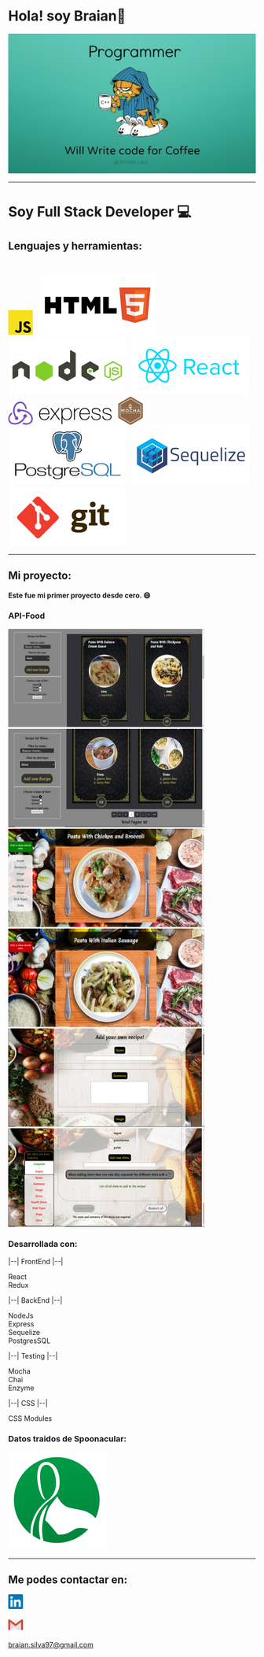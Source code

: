 # Hola! soy Braian👋 

<p align="center">
  <img src="./img/banner.jpg" />
</p>
<hr>

<!--
**braian-97/braian-97** is a ✨ _special_ ✨ repository because its `README.md` (this file) appears on your GitHub profile.

Here are some ideas to get you started:

- 🔭 I’m currently working on ...
- 🌱 I’m currently learning ...
- 👯 I’m looking to collaborate on ...
- 🤔 I’m looking for help with ...
- 💬 Ask me about ...
- 📫 How to reach me: ...
- 😄 Pronouns: ...
- ⚡ Fun fact: ...
-->
# Soy Full Stack Developer 💻

## Lenguajes y herramientas: 
<br>
<p float="left">


[<img src="./logo/javascript.svg" width="50" heigth="50"/>](https://developer.mozilla.org/en-US/docs/Web/JavaScript)&nbsp;&nbsp;&nbsp;[<img src="./logo/html.svg" />](https://www.w3.org/html)&nbsp;&nbsp;&nbsp;[<img src="./logo/nodejs.svg" />](https://nodejs.org)&nbsp;&nbsp;&nbsp;[<img src="./logo/react.svg" />](https://reactjs.org)&nbsp;&nbsp;&nbsp;[<img src="./logo/redux.svg" width="50" heigth="50"/>](https://es.redux.js.org)&nbsp;&nbsp;&nbsp;[<img src="./logo/expressjs.svg" width="150" heigth="150"/>](https://expressjs.com)&nbsp;&nbsp;&nbsp;[<img src="./logo/mocha.svg" width="50" heigth="50"/>](https://mochajs.org)&nbsp;&nbsp;&nbsp;[<img src="./logo/postgresSQL.svg" />](https://www.postgresql.org)&nbsp;&nbsp;&nbsp;[<img src="./logo/sequelize.svg" />](https://sequelize.org)&nbsp;&nbsp;&nbsp;[<img src="./logo/git.svg" />](https://git-scm.com)

</p>

<hr>

## Mi proyecto:

#### Este fue mi primer proyecto desde cero. 😄

### API-Food

<p float="left">
<img src="./api-food-images/img_1.jpg" width="400" height="200" >
<img src="./api-food-images/img_2.jpg" width="400" height="200" >
<img src="./api-food-images/img_3.jpg" width="400" height="200" >
<img src="./api-food-images/img_4.jpg" width="400" height="200" >
<img src="./api-food-images/img_5.jpg" width="400" height="200" >
<img src="./api-food-images/img_6.jpg" width="400" height="200" >
</p>


### Desarrollada con:
|--| FrontEnd |--|
<p>
React<br>
Redux
</p>

|--| BackEnd |--|
<p>
NodeJs<br>
Express<br>
Sequelize<br>
PostgresSQL
</p>

|--| Testing |--|
<p>
Mocha<br>
Chai<br>
Enzyme
</p>

|--| CSS |--|
<p>
CSS Modules<br>
</p>

### Datos traidos de Spoonacular:
[<img src="./img/spoonacular-logo.svg"/>](https://spoonacular.com/food-api)

<hr>

## Me podes contactar en:

[<img src="./logo/linkedIn.svg" width="30" heigth="30"/>](https://www.linkedin.com/in/braian-silva-382b08209/)

[<img src="./logo/gmail.svg" width="30" heigth="30"/>](mailto:braian.silva97@gmail.com)


<braian.silva97@gmail.com>







